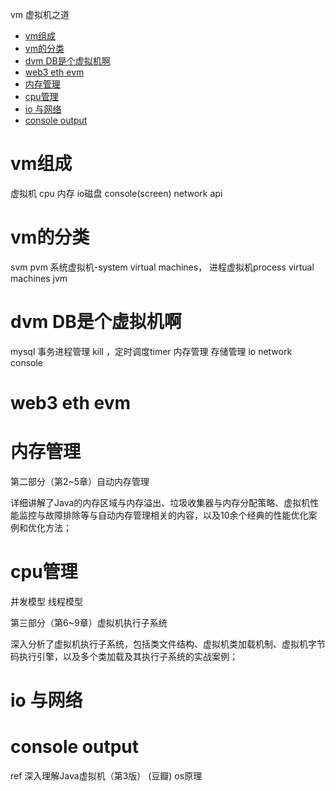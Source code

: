 vm 虚拟机之道

<!-- TOC -->

- [vm组成](#vm组成)
- [vm的分类](#vm的分类)
- [dvm DB是个虚拟机啊](#dvm-db是个虚拟机啊)
- [web3 eth evm](#web3-eth-evm)
- [内存管理](#内存管理)
- [cpu管理](#cpu管理)
- [io 与网络](#io-与网络)
- [console  output](#console--output)

<!-- /TOC -->

# vm组成

虚拟机
cpu 内存 io磁盘 console(screen)
network api

# vm的分类

svm pvm
系统虚拟机-system virtual machines，
进程虚拟机process virtual machines
jvm



# dvm DB是个虚拟机啊
mysql 事务进程管理 kill  ，定时调度timer
内存管理
存储管理 io
network
console

# web3 eth evm

# 内存管理

第二部分（第2~5章）自动内存管理

详细讲解了Java的内存区域与内存溢出、垃圾收集器与内存分配策略、虚拟机性能监控与故障排除等与自动内存管理相关的内容，以及10余个经典的性能优化案例和优化方法；

# cpu管理

并发模型 线程模型 

第三部分（第6~9章）虚拟机执行子系统

深入分析了虚拟机执行子系统，包括类文件结构、虚拟机类加载机制、虚拟机字节码执行引擎，以及多个类加载及其执行子系统的实战案例；

# io 与网络

# console  output

ref
深入理解Java虚拟机（第3版） (豆瓣)
os原理
